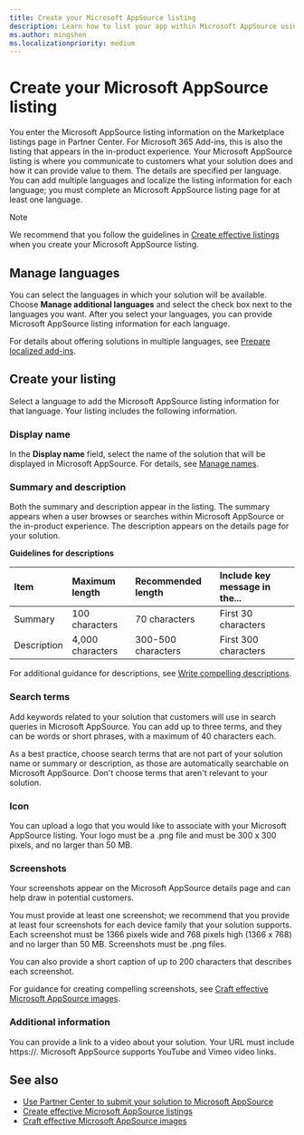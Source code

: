 ```yaml
---
title: Create your Microsoft AppSource listing
description: Learn how to list your app within Microsoft AppSource using Partner Center.
ms.author: mingshen
ms.localizationpriority: medium
---
```


# Create your Microsoft AppSource listing

You enter the Microsoft AppSource listing information on the Marketplace listings page in Partner Center. For Microsoft 365 Add-ins, this is also the listing that appears in the in-product experience. Your Microsoft AppSource listing is where you communicate to customers what your solution does and how it can provide value to them. The details are specified per language. You can add multiple languages and localize the listing information for each language; you must complete an Microsoft AppSource listing page for at least one language.

> [!NOTE]
> We recommend that you follow the guidelines in [Create effective listings](create-effective-office-store-listings.md) when you create your Microsoft AppSource listing.

## Manage languages

You can select the languages in which your solution will be available. Choose **Manage additional languages** and select the check box next to the languages you want. After you select your languages, you can provide Microsoft AppSource listing information for each language.

For details about offering solutions in multiple languages, see [Prepare localized add-ins](./prepare-localized-solutions.md).

## Create your listing

Select a language to add the Microsoft AppSource listing information for that language. Your listing includes the following information.

### Display name
In the **Display name** field, select the name of the solution that will be displayed in Microsoft AppSource. For details, see [Manage names](manage-solution-names.md).

### Summary and description

Both the summary and description appear in the listing. The summary appears when a user browses or searches within Microsoft AppSource or the in-product experience. The description appears on the details page for your solution.

**Guidelines for descriptions**

| Item              | Maximum length    | Recommended length    | Include key message in the... |
|:------------------|:------------------|:----------------------|:------------------------------|
| Summary           | 100 characters    | 70 characters         |First 30 characters            |
| Description       | 4,000 characters  | 300-500 characters    |First 300 characters           |

For additional guidance for descriptions, see [Write compelling descriptions](create-effective-office-store-listings.md#write-compelling-descriptions).

### Search terms

Add keywords related to your solution that customers will use in search queries in Microsoft AppSource. You can add up to three terms, and they can be words or short phrases, with a maximum of 40 characters each.

As a best practice, choose search terms that are not part of your solution name or summary or description, as those are automatically searchable on Microsoft AppSource. Don't choose terms that aren't relevant to your solution.

### Icon

You can upload a logo that you would like to associate with your Microsoft AppSource listing. Your logo must be a .png file and must be 300 x 300 pixels, and no larger than 50 MB.

### Screenshots

Your screenshots appear on the Microsoft AppSource details page and can help draw in potential customers.

You must provide at least one screenshot; we recommend that you provide at least four screenshots for each device family that your solution supports. Each screenshot must be 1366 pixels wide and 768 pixels high (1366 x 768) and no larger than 50 MB. Screenshots must be .png files.

You can also provide a short caption of up to 200 characters that describes each screenshot.

For guidance for creating compelling screenshots, see [Craft effective Microsoft AppSource images](craft-effective-appsource-store-images.md).

### Additional information

You can provide a link to a video about your solution. Your URL must include https://. Microsoft AppSource supports YouTube and Vimeo video links.

## See also

- [Use Partner Center to submit your solution to Microsoft AppSource](use-partner-center-to-submit-to-appsource.md)
- [Create effective Microsoft AppSource listings](create-effective-office-store-listings.md)
- [Craft effective Microsoft AppSource images](craft-effective-appsource-store-images.md)